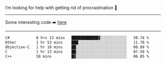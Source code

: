 I’m looking for help with getting rid of procrastination 🤔

-----

Some interesting code :arrow_right: [here](https://github.com/zhen8838/playground)

-----

<!--START_SECTION:waka-->

```txt
C#            8 hrs 13 mins   ████████████▓░░░░░░░░░░░░   50.74 %
Other         1 hr 53 mins    ███░░░░░░░░░░░░░░░░░░░░░░   11.70 %
Objective-C   1 hr 18 mins    ██░░░░░░░░░░░░░░░░░░░░░░░   08.09 %
C             1 hr 13 mins    ██░░░░░░░░░░░░░░░░░░░░░░░   07.59 %
C++           58 mins         █▓░░░░░░░░░░░░░░░░░░░░░░░   06.05 %
```

<!--END_SECTION:waka-->

<!--
**zhen8838/zhen8838** is a ✨ _special_ ✨ repository because its `README.md` (this file) appears on your GitHub profile.

Here are some ideas to get you started:

- 🔭 I’m currently working on ...
- 🌱 I’m currently learning ...
- 👯 I’m looking to collaborate on ...
 ...
- 💬 Ask me about ...
- 📫 How to reach me: ...
- 😄 Pronouns: ...
- ⚡ Fun fact: ...
-->
